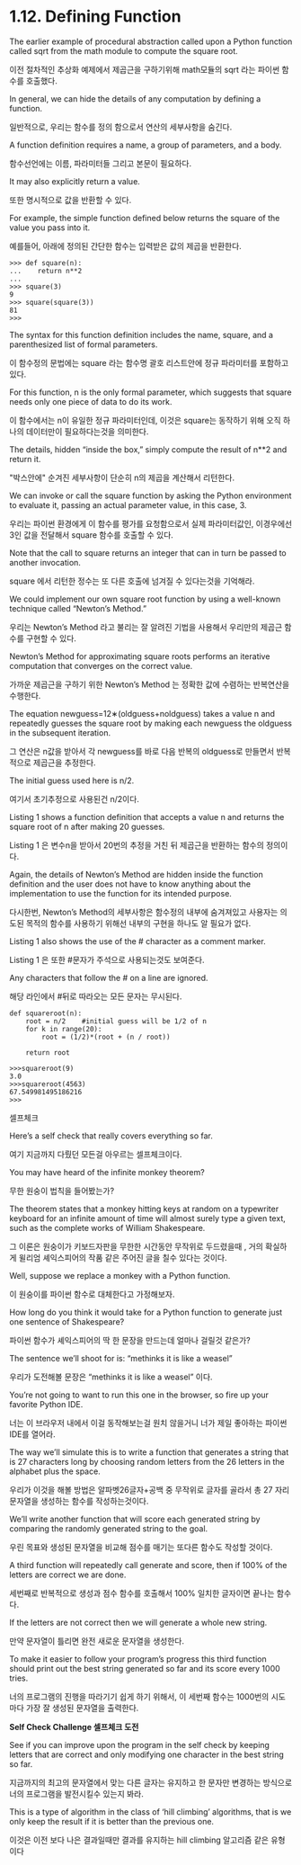 # 1.12. Defining Function

The earlier example of procedural abstraction called upon a Python function called sqrt from the math module to compute the square root.

이전 절차적인 추상화 예제에서 제곱근을 구하기위해 math모듈의 sqrt 라는 파이썬 함수를 호출했다. 

 In general, we can hide the details of any computation by defining a function.

일반적으로, 우리는 함수를 정의 함으로서 연산의 세부사항을 숨긴다.

 A function definition requires a name, a group of parameters, and a body. 

함수선언에는 이름, 파라미터들 그리고 본문이 필요하다.

It may also explicitly return a value. 

또한 명시적으로 값을 반환할 수 있다. 

For example, the simple function defined below returns the square of the value you pass into it.

예를들어, 아래에 정의된 간단한 함수는 입력받은 값의 제곱을 반환한다. 

    >>> def square(n):
    ...    return n**2
    ...
    >>> square(3)
    9
    >>> square(square(3))
    81
    >>>

The syntax for this function definition includes the name, square, and a parenthesized list of formal parameters.

이 함수정의 문법에는 square 라는 함수명 괄호 리스트안에 정규 파라미터를 포함하고 있다. 

 For this function, n is the only formal parameter, which suggests that square needs only one piece of data to do its work. 

이 함수에서는 n이 유일한 정규 파라미터인데, 이것은 square는 동작하기 위해 오직 하나의 데이터만이 필요하다는것을 의미한다. 

The details, hidden “inside the box,” simply compute the result of n**2 and return it. 

"박스안에" 순겨진 세부사항이 단순히 n의 제곱을 계산해서 리턴한다. 

We can invoke or call the square function by asking the Python environment to evaluate it, passing an actual parameter value, in this case, 3. 

우리는 파이썬 환경에게 이 함수를 평가를 요청함으로서 실제 파라미터값인, 이경우에선 3인 값을 전달해서 square 함수를  호출할 수 있다.  

Note that the call to square returns an integer that can in turn be passed to another invocation.

square 에서 리턴한 정수는 또 다른 호출에 넘겨질 수 있다는것을 기억해라.

We could implement our own square root function by using a well-known technique called “Newton’s Method.” 

우리는 Newton’s Method 라고 불리는 잘 알려진 기법을 사용해서 우리만의 제곱근 함수를 구현할 수 있다. 

Newton’s Method for approximating square roots performs an iterative computation that converges on the correct value. 

가까운 제곱근을 구하기 위한 Newton’s Method 는 정확한 값에 수렴하는 반복연산을 수행한다. 

The equation newguess=12∗(oldguess+noldguess) takes a value n and repeatedly guesses the square root by making each newguess the oldguess in the subsequent iteration. 

그 연산은 n값을 받아서 각 newguess를 바로 다음 반복의  oldguess로 만들면서 반복적으로 제곱근을 추정한다.

The initial guess used here is n/2. 

여기서 초기추정으로 사용된건 n/2이다.

Listing 1 shows a function definition that accepts a value n and returns the square root of n after making 20 guesses.

Listing 1  은  변수n을 받아서 20번의 추정을 거친 뒤 제곱근을 반환하는 함수의 정의이다.  

 Again, the details of Newton’s Method are hidden inside the function definition and the user does not have to know anything about the implementation to use the function for its intended purpose. 

다시한번, Newton’s Method의 세부사항은 함수정의 내부에 숨겨져있고 사용자는 의도된 목적의 함수를 사용하기 위해선 내부의 구현을 하나도 알 필요가 없다. 

Listing 1 also shows the use of the # character as a comment marker.

Listing 1 은 또한 #문자가 주석으로 사용되는것도 보여준다. 

 Any characters that follow the # on a line are ignored.

해당 라인에서 #뒤로 따라오는 모든 문자는 무시된다.

    def squareroot(n):
        root = n/2    #initial guess will be 1/2 of n
        for k in range(20):
            root = (1/2)*(root + (n / root))
    
        return root

    >>>squareroot(9)
    3.0
    >>>squareroot(4563)
    67.549981495186216
    >>>

셀프체크

Here’s a self check that really covers everything so far. 

여기 지금까지 다뤘던 모든걸 아우르는 셀프체크이다. 

You may have heard of the infinite monkey theorem? 

무한 원숭이 법칙을 들어봤는가? 

The theorem states that a monkey hitting keys at random on a typewriter keyboard for an infinite amount of time will almost surely type a given text, such as the complete works of William Shakespeare. 

그 이론은 원숭이가 키보드자판을 무한한 시간동안 무작위로 두드렸을때 , 거의 확실하게 윌리엄 셰익스피어의 작품 같은 주어진 글을 칠수 있다는 것이다. 

Well, suppose we replace a monkey with a Python function. 

이 원숭이를 파이썬 함수로 대체한다고 가정해보자. 

How long do you think it would take for a Python function to generate just one sentence of Shakespeare? 

파이썬 함수가 셰익스피어의 딱 한 문장을 만드는데 얼마나 걸릴것 같은가?

The sentence we’ll shoot for is: “methinks it is like a weasel”

우리가 도전해볼 문장은 “methinks it is like a weasel” 이다. 

You’re not going to want to run this one in the browser, so fire up your favorite Python IDE.

너는 이 브라우저 내에서 이걸 동작해보는걸 원치 않을거니 너가 제일 좋아하는 파이썬 IDE를 열어라.

 The way we’ll simulate this is to write a function that generates a string that is 27 characters long by choosing random letters from the 26 letters in the alphabet plus the space. 

우리가 이것을 해볼 방법은 알파벳26글자+공백 중 무작위로 글자를 골라서  총 27 자리 문자열을 생성하는 함수를 작성하는것이다.

We’ll write another function that will score each generated string by comparing the randomly generated string to the goal.

우린 목표와 생성된 문자열을 비교해  점수를 매기는 또다른 함수도 작성할 것이다. 

A third function will repeatedly call generate and score, then if 100% of the letters are correct we are done. 

세번째로 반복적으로 생성과 점수 함수를 호출해서 100% 일치한 글자이면 끝나는 함수다.

If the letters are not correct then we will generate a whole new string.

만약 문자열이 틀리면 완전 새로운 문자열을 생성한다.

To make it easier to follow your program’s progress this third function should print out the best string generated so far and its score every 1000 tries.

너의 프로그램의 진행을 따라기기 쉽게 하기 위해서, 이 세번째 함수는 1000번의 시도 마다 가장 잘 생성된 문자열을 출력한다. 

**Self Check Challenge 셀프체크 도전** 

See if you can improve upon the program in the self check by keeping letters that are correct and only modifying one character in the best string so far. 

지금까지의 최고의 문자열에서 맞는 다른 글자는 유지하고 한 문자만 변경하는 방식으로 너의 프로그램을 발전시킬수 있는지 봐라.

This is a type of algorithm in the class of ‘hill climbing’ algorithms, that is we only keep the result if it is better than the previous one.

이것은 이전 보다 나은 결과일때만 결과를 유지하는 hill climbing 알고리즘 같은 유형이다